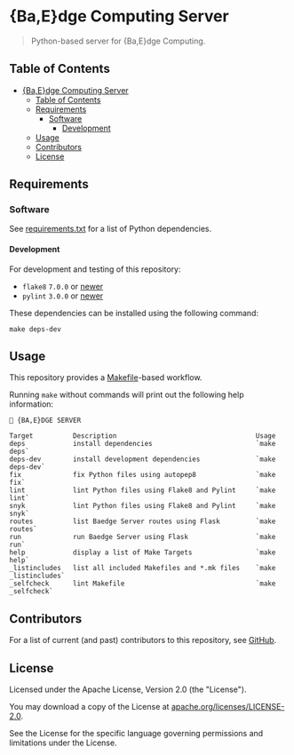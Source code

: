 # {Ba,E}dge Computing Server

> Python-based server for {Ba,E}dge Computing.

## Table of Contents

<!-- TOC -->
* [{Ba,E}dge Computing Server](#baedge-computing-server)
  * [Table of Contents](#table-of-contents)
  * [Requirements](#requirements)
    * [Software](#software)
      * [Development](#development)
  * [Usage](#usage)
  * [Contributors](#contributors)
  * [License](#license)
<!-- TOC -->

## Requirements

### Software

See [requirements.txt](./requirements.txt) for a list of Python dependencies.

#### Development

For development and testing of this repository:

- `flake8` `7.0.0` or [newer](https://pypi.org/project/flake8/)
- `pylint` `3.0.0` or [newer](https://pypi.org/project/pylint/)

These dependencies can be installed using the following command:

```shell
make deps-dev
```

## Usage

This repository provides a [Makefile](./Makefile)-based workflow.

Running `make` without commands will print out the following help information:

```text
🎫 {BA,E}DGE SERVER

Target          Description                                   Usage
deps            install dependencies                          `make deps`
deps-dev        install development dependencies              `make deps-dev`
fix             fix Python files using autopep8               `make fix`
lint            lint Python files using Flake8 and Pylint     `make lint`
snyk            lint Python files using Flake8 and Pylint     `make snyk`
routes          list Baedge Server routes using Flask         `make routes`
run             run Baedge Server using Flask                 `make run`
help            display a list of Make Targets                `make help`
_listincludes   list all included Makefiles and *.mk files    `make _listincludes`
_selfcheck      lint Makefile                                 `make _selfcheck`
```

## Contributors

For a list of current (and past) contributors to this repository, see [GitHub](https://github.com/workloads/baedge-server/graphs/contributors).

## License

Licensed under the Apache License, Version 2.0 (the "License").

You may download a copy of the License at [apache.org/licenses/LICENSE-2.0](http://www.apache.org/licenses/LICENSE-2.0).

See the License for the specific language governing permissions and limitations under the License.
